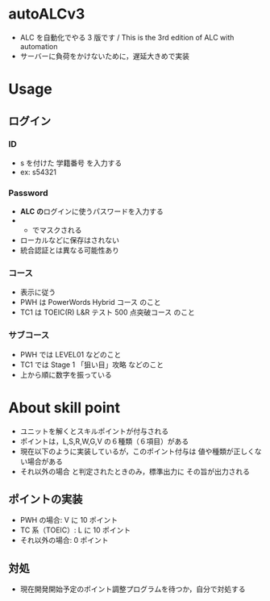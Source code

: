 # autoALCv3

- ALC を自動化でやる 3 版です / This is the 3rd edition of ALC with automation
- サーバーに負荷をかけないために，遅延大きめで実装

# Usage

## ログイン

### ID

- s を付けた 学籍番号 を入力する
- ex: s54321

### Password

- **ALC の**ログインに使うパスワードを入力する
- - でマスクされる
- ローカルなどに保存はされない
- 統合認証とは異なる可能性あり

### コース

- 表示に従う
- PWH は PowerWords Hybrid コース のこと
- TC1 は TOEIC(R) L&R テスト 500 点突破コース のこと

### サブコース

- PWH では LEVEL01 などのこと
- TC1 では Stage 1 「狙い目」攻略 などのこと
- 上から順に数字を振っている

# About skill point

- ユニットを解くとスキルポイントが付与される
- ポイントは，L,S,R,W,G,V の６種類（６項目）がある
- 現在以下のように実装しているが，このポイント付与は 値や種類が正しくない場合がある
- それ以外の場合 と判定されたときのみ，標準出力に その旨が出力される

## ポイントの実装

- PWH の場合: V に 10 ポイント
- TC 系（TOEIC）: L に 10 ポイント
- それ以外の場合: 0 ポイント

## 対処

- 現在開発開始予定のポイント調整プログラムを待つか，自分で対処する
